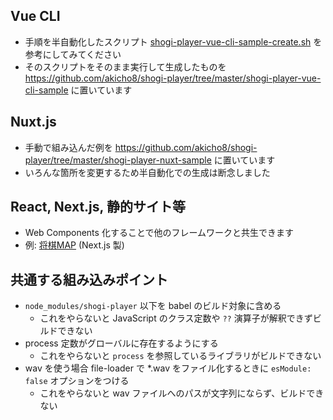 ## Vue CLI ##

  * 手順を半自動化したスクリプト [shogi-player-vue-cli-sample-create.sh](https://github.com/akicho8/shogi-player/blob/master/shogi-player-vue-cli-sample-create.sh) を参考にしてみてください
  * そのスクリプトをそのまま実行して生成したものを https://github.com/akicho8/shogi-player/tree/master/shogi-player-vue-cli-sample に置いています

## Nuxt.js ##

  * 手動で組み込んだ例を https://github.com/akicho8/shogi-player/tree/master/shogi-player-nuxt-sample に置いています
  * いろんな箇所を変更するため半自動化での生成は断念しました

## React, Next.js, 静的サイト等 ##

  * Web Components 化することで他のフレームワークと共生できます
  * 例: [将棋MAP](https://shogimap.com/ph13PcP0tga53rWhH7BD) (Next.js 製)

## 共通する組み込みポイント ##

  * `node_modules/shogi-player` 以下を babel のビルド対象に含める
    * これをやらないと JavaScript のクラス定数や `??` 演算子が解釈できずビルドできない
  * process 定数がグローバルに存在するようにする
    * これをやらないと `process` を参照しているライブラリがビルドできない
  * wav を使う場合 file-loader で *.wav をファイル化するときに `esModule: false` オプションをつける
    * これをやらないと wav ファイルへのパスが文字列にならず、ビルドできない
